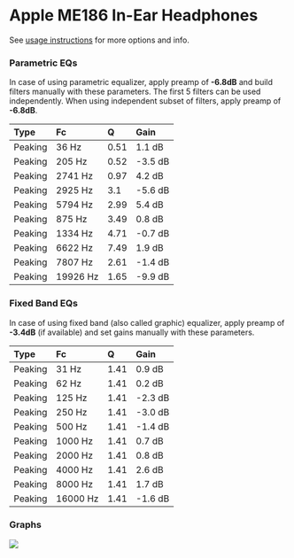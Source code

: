 # Apple ME186 In-Ear Headphones
See [usage instructions](https://github.com/jaakkopasanen/AutoEq#usage) for more options and info.

### Parametric EQs
In case of using parametric equalizer, apply preamp of **-6.8dB** and build filters manually
with these parameters. The first 5 filters can be used independently.
When using independent subset of filters, apply preamp of **-6.8dB**.

| Type    | Fc       |    Q | Gain    |
|:--------|:---------|:-----|:--------|
| Peaking | 36 Hz    | 0.51 | 1.1 dB  |
| Peaking | 205 Hz   | 0.52 | -3.5 dB |
| Peaking | 2741 Hz  | 0.97 | 4.2 dB  |
| Peaking | 2925 Hz  | 3.1  | -5.6 dB |
| Peaking | 5794 Hz  | 2.99 | 5.4 dB  |
| Peaking | 875 Hz   | 3.49 | 0.8 dB  |
| Peaking | 1334 Hz  | 4.71 | -0.7 dB |
| Peaking | 6622 Hz  | 7.49 | 1.9 dB  |
| Peaking | 7807 Hz  | 2.61 | -1.4 dB |
| Peaking | 19926 Hz | 1.65 | -9.9 dB |

### Fixed Band EQs
In case of using fixed band (also called graphic) equalizer, apply preamp of **-3.4dB**
(if available) and set gains manually with these parameters.

| Type    | Fc       |    Q | Gain    |
|:--------|:---------|:-----|:--------|
| Peaking | 31 Hz    | 1.41 | 0.9 dB  |
| Peaking | 62 Hz    | 1.41 | 0.2 dB  |
| Peaking | 125 Hz   | 1.41 | -2.3 dB |
| Peaking | 250 Hz   | 1.41 | -3.0 dB |
| Peaking | 500 Hz   | 1.41 | -1.4 dB |
| Peaking | 1000 Hz  | 1.41 | 0.7 dB  |
| Peaking | 2000 Hz  | 1.41 | 0.8 dB  |
| Peaking | 4000 Hz  | 1.41 | 2.6 dB  |
| Peaking | 8000 Hz  | 1.41 | 1.7 dB  |
| Peaking | 16000 Hz | 1.41 | -1.6 dB |

### Graphs
![](https://raw.githubusercontent.com/jaakkopasanen/AutoEq/master/results/oratory1990/usound/Apple%20ME186%20In-Ear%20Headphones/Apple%20ME186%20In-Ear%20Headphones.png)